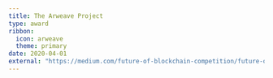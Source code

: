 ```yaml
---
title: The Arweave Project
type: award
ribbon:
  icon: arweave
  theme: primary
date: 2020-04-01
external: "https://medium.com/future-of-blockchain-competition/future-of-blockchain-2-summary-and-prizes-e87f3c6f392f#55b4"
---
```

